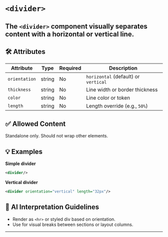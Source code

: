 # `<divider>`

The `<divider>` component visually separates content with a horizontal or vertical line.
---

## 🛠 Attributes
| Attribute | Type | Required | Description |
|-----------|------|----------|-------------|
| `orientation` | string | No | `horizontal` (default) or `vertical` |
| `thickness` | string | No | Line width or border thickness |
| `color` | string | No | Line color or token |
| `length` | string | No | Length override (e.g., `50%`) |

## ✅ Allowed Content
Standalone only. Should not wrap other elements.

## 💡 Examples
**Simple divider**
```xml
<divider/>
```

**Vertical divider**
```xml
<divider orientation="vertical" length="32px"/>
```

## 🧩 AI Interpretation Guidelines
- Render as `<hr>` or styled div based on orientation.
- Use for visual breaks between sections or layout columns.
---
